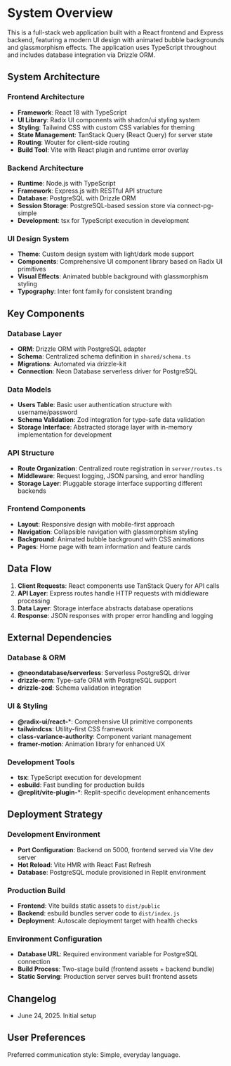 # System Overview

This is a full-stack web application built with a React frontend and Express backend, featuring a modern UI design with animated bubble backgrounds and glassmorphism effects. The application uses TypeScript throughout and includes database integration via Drizzle ORM.

## System Architecture

### Frontend Architecture
- **Framework**: React 18 with TypeScript
- **UI Library**: Radix UI components with shadcn/ui styling system
- **Styling**: Tailwind CSS with custom CSS variables for theming
- **State Management**: TanStack Query (React Query) for server state
- **Routing**: Wouter for client-side routing
- **Build Tool**: Vite with React plugin and runtime error overlay

### Backend Architecture
- **Runtime**: Node.js with TypeScript
- **Framework**: Express.js with RESTful API structure
- **Database**: PostgreSQL with Drizzle ORM
- **Session Storage**: PostgreSQL-based session store via connect-pg-simple
- **Development**: tsx for TypeScript execution in development

### UI Design System
- **Theme**: Custom design system with light/dark mode support
- **Components**: Comprehensive UI component library based on Radix UI primitives
- **Visual Effects**: Animated bubble background with glassmorphism styling
- **Typography**: Inter font family for consistent branding

## Key Components

### Database Layer
- **ORM**: Drizzle ORM with PostgreSQL adapter
- **Schema**: Centralized schema definition in `shared/schema.ts`
- **Migrations**: Automated via drizzle-kit
- **Connection**: Neon Database serverless driver for PostgreSQL

### Data Models
- **Users Table**: Basic user authentication structure with username/password
- **Schema Validation**: Zod integration for type-safe data validation
- **Storage Interface**: Abstracted storage layer with in-memory implementation for development

### API Structure
- **Route Organization**: Centralized route registration in `server/routes.ts`
- **Middleware**: Request logging, JSON parsing, and error handling
- **Storage Layer**: Pluggable storage interface supporting different backends

### Frontend Components
- **Layout**: Responsive design with mobile-first approach
- **Navigation**: Collapsible navigation with glassmorphism styling
- **Background**: Animated bubble background with CSS animations
- **Pages**: Home page with team information and feature cards

## Data Flow

1. **Client Requests**: React components use TanStack Query for API calls
2. **API Layer**: Express routes handle HTTP requests with middleware processing
3. **Data Layer**: Storage interface abstracts database operations
4. **Response**: JSON responses with proper error handling and logging

## External Dependencies

### Database & ORM
- **@neondatabase/serverless**: Serverless PostgreSQL driver
- **drizzle-orm**: Type-safe ORM with PostgreSQL support
- **drizzle-zod**: Schema validation integration

### UI & Styling
- **@radix-ui/react-***: Comprehensive UI primitive components
- **tailwindcss**: Utility-first CSS framework
- **class-variance-authority**: Component variant management
- **framer-motion**: Animation library for enhanced UX

### Development Tools
- **tsx**: TypeScript execution for development
- **esbuild**: Fast bundling for production builds
- **@replit/vite-plugin-***: Replit-specific development enhancements

## Deployment Strategy

### Development Environment
- **Port Configuration**: Backend on 5000, frontend served via Vite dev server
- **Hot Reload**: Vite HMR with React Fast Refresh
- **Database**: PostgreSQL module provisioned in Replit environment

### Production Build
- **Frontend**: Vite builds static assets to `dist/public`
- **Backend**: esbuild bundles server code to `dist/index.js`
- **Deployment**: Autoscale deployment target with health checks

### Environment Configuration
- **Database URL**: Required environment variable for PostgreSQL connection
- **Build Process**: Two-stage build (frontend assets + backend bundle)
- **Static Serving**: Production server serves built frontend assets

## Changelog
- June 24, 2025. Initial setup

## User Preferences

Preferred communication style: Simple, everyday language.